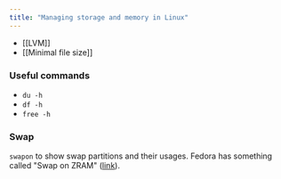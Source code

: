 ```yaml
---
title: "Managing storage and memory in Linux"
---
```


- [[LVM]]
- [[Minimal file size]]

### Useful commands
- `du -h`
- `df -h`
- `free -h`

### Swap
`swapon` to show swap partitions and their usages. Fedora has something called "Swap on ZRAM" ([link](https://fedoraproject.org/wiki/Changes/SwapOnZRAM)).
